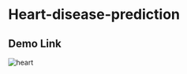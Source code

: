 # Heart-disease-prediction

## Demo Link
![heart](https://user-images.githubusercontent.com/89097984/129913139-84a762f3-45d7-48ee-aab0-d416a8b81b67.gif)
